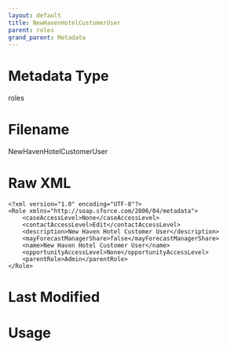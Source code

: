 ```yaml
---
layout: default
title: NewHavenHotelCustomerUser
parent: roles
grand_parent: Metadata
---
```

# Metadata Type
roles


# Filename 
NewHavenHotelCustomerUser


# Raw XML
```
<?xml version="1.0" encoding="UTF-8"?>
<Role xmlns="http://soap.sforce.com/2006/04/metadata">
    <caseAccessLevel>None</caseAccessLevel>
    <contactAccessLevel>Edit</contactAccessLevel>
    <description>New Haven Hotel Customer User</description>
    <mayForecastManagerShare>false</mayForecastManagerShare>
    <name>New Haven Hotel Customer User</name>
    <opportunityAccessLevel>None</opportunityAccessLevel>
    <parentRole>Admin</parentRole>
</Role>
```


# Last Modified


# Usage
